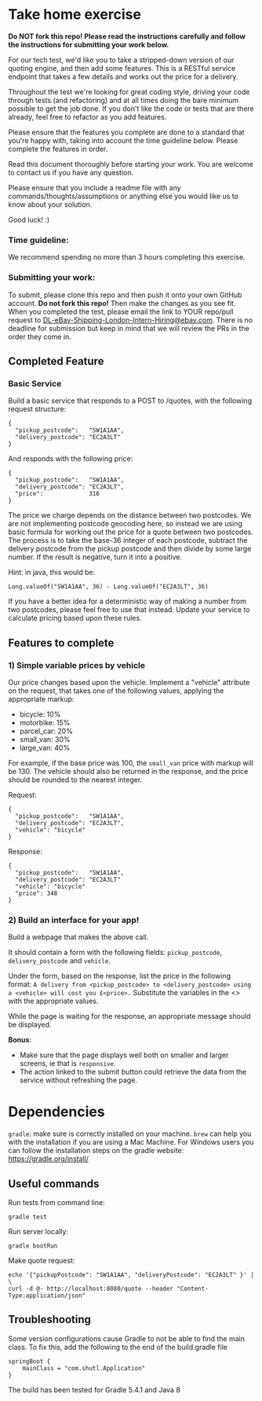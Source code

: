 # Take home exercise

**Do NOT fork this repo! Please read the instructions carefully and follow the instructions for submitting your work
below.**

For our tech test, we'd like you to take a stripped-down version of our quoting engine, and then add some features. This
is a RESTful service endpoint that takes a few details and works out the price for a delivery.

Throughout the test we're looking for great coding style, driving your code through tests (and refactoring) and at all
times doing the bare minimum possible to get the job done. If you don't like the code or tests that are there already,
feel free to refactor as you add features.

Please ensure that the features you complete are done to a standard that you're happy with, taking into account the time
guideline below. Please complete the features in order.

Read this document thoroughly before starting your work. You are welcome to contact us if you have any question.

Please ensure that you include a readme file with any commands/thoughts/assumptions or anything else you would like us
to know about your solution.

Good luck! :)

### Time guideline:

We recommend spending no more than 3 hours completing this exercise.

### Submitting your work:

To submit, please clone this repo and then push it onto your own GitHub account. **Do not fork this repo!** Then make
the changes as you see fit. When you completed the test, please email the link to YOUR repo/pull request to
DL-eBay-Shipping-London-Intern-Hiring@ebay.com. There is no deadline for submission but keep in mind that we will review
the PRs in the order they come in.

## Completed Feature

### Basic Service

Build a basic service that responds to a POST to /quotes, with the following request structure:

```
{
  "pickup_postcode":   "SW1A1AA",
  "delivery_postcode": "EC2A3LT"
}
```

And responds with the following price:

```
{
  "pickup_postcode":   "SW1A1AA",
  "delivery_postcode": "EC2A3LT",
  "price":             316
}
```

The price we charge depends on the distance between two postcodes. We are not implementing postcode geocoding here, so
instead we are using basic formula for working out the price for a quote between two postcodes. The process is to take
the base-36 integer of each postcode, subtract the delivery postcode from the pickup postcode and then divide by some
large number. If the result is negative, turn it into a positive.

Hint: in java, this would be:

`Long.valueOf("SW1A1AA", 36) - Long.valueOf("EC2A3LT", 36)`

If you have a better idea for a deterministic way of making a number from two postcodes, please feel free to use that
instead. Update your service to calculate pricing based upon these rules.

## Features to complete

### 1) Simple variable prices by vehicle

Our price changes based upon the vehicle. Implement a "vehicle" attribute on the request, that takes one of the
following values, applying the appropriate markup:

* bicycle: 10%
* motorbike: 15%
* parcel_car: 20%
* small_van: 30%
* large_van: 40%

For example, if the base price was 100, the `small_van` price with markup will be 130. The vehicle should also be
returned in the response, and the price should be rounded to the nearest integer.

Request:

```
{
  "pickup_postcode":   "SW1A1AA",
  "delivery_postcode": "EC2A3LT",
  "vehicle": "bicycle"
}
```

Response:

```
{
  "pickup_postcode":   "SW1A1AA",
  "delivery_postcode": "EC2A3LT"
  "vehicle": "bicycle"
  "price": 348
}
```

### 2) Build an interface for your app!

Build a webpage that makes the above call.

It should contain a form with the following fields:
`pickup_postcode`, `delivery_postcode` and `vehicle`.

Under the form, based on the response, list the price in the following format:
`A delivery from <pickup_postcode> to <delivery_postcode> using a <vehicle> will cost you £<price>.`
Substitute the variables in the <> with the appropriate values.

While the page is waiting for the response, an appropriate message should be displayed.

**Bonus**:

- Make sure that the page displays well both on smaller and larger screens, ie that is `responsive`.
- The action linked to the submit button could retrieve the data from the service without refreshing the page.

# Dependencies

`gradle`: make sure is correctly installed on your machine. `brew` can help you with the installation if you are using a
Mac Machine. For Windows users you can follow the installation steps on the gradle website: https://gradle.org/install/

## Useful commands

Run tests from command line:

```
gradle test
```

Run server locally:

```
gradle bootRun
```

Make quote request:

```
echo '{"pickupPostcode": "SW1A1AA", "deliveryPostcode": "EC2A3LT" }' | \
curl -d @- http://localhost:8080/quote --header "Content-Type:application/json"
```

## Troubleshooting

Some version configurations cause Gradle to not be able to find the main class. To fix this, add the following to the
end of the build.gradle file

```
springBoot {
    mainClass = "com.shutl.Application"
}
```

The build has been tested for Gradle 5.4.1 and Java 8
